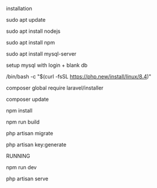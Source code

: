installation

sudo apt update

sudo apt install nodejs

sudo apt install npm

sudo apt install mysql-server

setup mysql with login + blank db

/bin/bash -c "$(curl -fsSL https://php.new/install/linux/8.4)"

composer global require laravel/installer

composer update

npm install

npm run build

php artisan migrate

php artisan key:generate

RUNNING

npm run dev

php artisan serve
